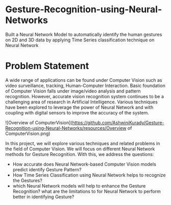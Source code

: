 # Gesture-Recognition-using-Neural-Networks
Built a Neural Network Model to automatically identify the human gestures on 2D and 3D data by applying Time Series classification technique on Neural Network

# Problem Statement
A wide range of applications can be found under Computer Vision such as video surveillance, tracking, Human-Computer Interaction. Basic foundation of Computer Vision falls under image/video analysis and pattern recognition. However, accurate vision recognition system continues to be a challenging area of research in Artificial Intelligence. Various techniques have been explored to leverage the power of Neural Network and with coupling with digital sensors to improve the accuracy of the system. 

![Overview of ComputerVision](https://github.com/AshwiniKurady/Gesture-Recognition-using-Neural-Networks/resources/Overview of ComputerVision.png)

In this project, we will explore various techniques and related problems in the field of Computer Vision. We will focus on different Neural Network methods for Gesture Recognition. With this, we address the questions: 
* How accurate does Neural Network-based Computer Vision models predict identify Gesture Pattern?
* How Time Series Classification using Neural Network helps to recognize the Gestures? 
* which Neural Network models will help to enhance the Gesture Recognition? what are the limitations to for Neural Network to perform better in identifying Gesture?
